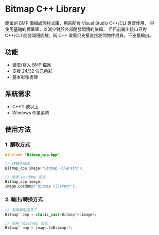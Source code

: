 # Bitmap C++ Library

簡單的 BMP 圖檔處理程式庫，用來配合 Visual Studio C++/CLI 專案使用，
只使用基礎的標準庫，以減少對於外部開發環境的依賴，
但目前輸出接口只對 C++/CLI 開發環境開放，純 C++ 環境只支援直接訪問物件成員，不支援輸出。

## 功能
- 讀取/寫入 BMP 檔案
- 支援 24/32 位元色彩
- 基本影像處理

## 系統需求
- C++11 或以上
- Windows 作業系統

## 使用方法

### 1. 讀取方式
```cpp
#include "Bitmap_cpp.hpp"

// 建構子讀取
Bitmap_cpp image("Bitmap FilePath");

// 使用 LoadBmp 函式
Bitmap_cpp image;
image.LoadBmp("Bitmap FilePath");
```

### 2. 輸出/轉換方式
```cpp
// 使用轉型運算子
Bitmap^ bmp = static_cast<Bitmap^>(image);

// 使用 toBitmap 函式
Bitmap^ bmp = image.toBitmap();
```
